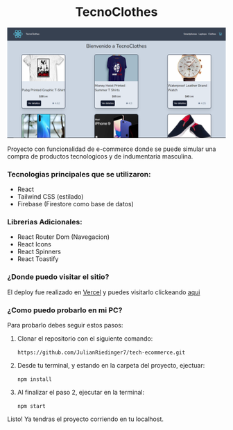 <h1 align='center'>TecnoClothes</h1>

![imagen proyecto](/public/proyecto.png)

Proyecto con funcionalidad de e-commerce donde se puede simular una compra de productos tecnologicos y de indumentaria masculina.

### Tecnologias principales que se utilizaron:

- React
- Tailwind CSS (estilado)
- Firebase (Firestore como base de datos)

### Librerias Adicionales:

- React Router Dom (Navegacion)
- React Icons
- React Spinners
- React Toastify

### ¿Donde puedo visitar el sitio?

El deploy fue realizado en [Vercel](https://vercel.com) y puedes visitarlo clickeando [aqui](https://tech-ecommerce-rose.vercel.app/)

### ¿Como puedo probarlo en mi PC?

Para probarlo debes seguir estos pasos:

1. Clonar el repositorio con el siguiente comando:


    `https://github.com/JulianRiedinger7/tech-ecommerce.git`

2. Desde tu terminal, y estando en la carpeta del proyecto, ejectuar:


    `npm install`

3. Al finalizar el paso 2, ejecutar en la terminal:


    `npm start`

Listo! Ya tendras el proyecto corriendo en tu localhost.
